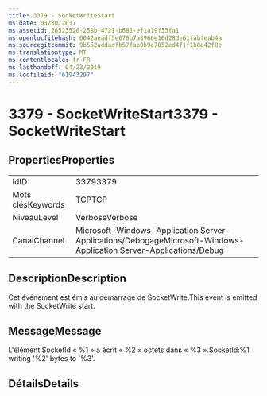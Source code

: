 ```yaml
---
title: 3379 - SocketWriteStart
ms.date: 03/30/2017
ms.assetid: 26523526-258b-4721-b681-ef1a19f33fa1
ms.openlocfilehash: 0042aeadf5e076b7a3966e16d28de61fabfeab4a
ms.sourcegitcommit: 9b552addadfb57fab0b9e7852ed4f1f1b8a42f8e
ms.translationtype: MT
ms.contentlocale: fr-FR
ms.lasthandoff: 04/23/2019
ms.locfileid: "61943297"
---
```

# <a name="3379---socketwritestart"></a><span data-ttu-id="338ba-102">3379 - SocketWriteStart</span><span class="sxs-lookup"><span data-stu-id="338ba-102">3379 - SocketWriteStart</span></span>
## <a name="properties"></a><span data-ttu-id="338ba-103">Properties</span><span class="sxs-lookup"><span data-stu-id="338ba-103">Properties</span></span>  
  
|||  
|-|-|  
|<span data-ttu-id="338ba-104">Id</span><span class="sxs-lookup"><span data-stu-id="338ba-104">ID</span></span>|<span data-ttu-id="338ba-105">3379</span><span class="sxs-lookup"><span data-stu-id="338ba-105">3379</span></span>|  
|<span data-ttu-id="338ba-106">Mots clés</span><span class="sxs-lookup"><span data-stu-id="338ba-106">Keywords</span></span>|<span data-ttu-id="338ba-107">TCP</span><span class="sxs-lookup"><span data-stu-id="338ba-107">TCP</span></span>|  
|<span data-ttu-id="338ba-108">Niveau</span><span class="sxs-lookup"><span data-stu-id="338ba-108">Level</span></span>|<span data-ttu-id="338ba-109">Verbose</span><span class="sxs-lookup"><span data-stu-id="338ba-109">Verbose</span></span>|  
|<span data-ttu-id="338ba-110">Canal</span><span class="sxs-lookup"><span data-stu-id="338ba-110">Channel</span></span>|<span data-ttu-id="338ba-111">Microsoft-Windows-Application Server-Applications/Débogage</span><span class="sxs-lookup"><span data-stu-id="338ba-111">Microsoft-Windows-Application Server-Applications/Debug</span></span>|  
  
## <a name="description"></a><span data-ttu-id="338ba-112">Description</span><span class="sxs-lookup"><span data-stu-id="338ba-112">Description</span></span>  
 <span data-ttu-id="338ba-113">Cet événement est émis au démarrage de SocketWrite.</span><span class="sxs-lookup"><span data-stu-id="338ba-113">This event is emitted with the SocketWrite start.</span></span>  
  
## <a name="message"></a><span data-ttu-id="338ba-114">Message</span><span class="sxs-lookup"><span data-stu-id="338ba-114">Message</span></span>  
 <span data-ttu-id="338ba-115">L'élément SocketId « %1 » a écrit « %2 » octets dans « %3 ».</span><span class="sxs-lookup"><span data-stu-id="338ba-115">SocketId:%1 writing '%2' bytes to '%3'.</span></span>  
  
## <a name="details"></a><span data-ttu-id="338ba-116">Détails</span><span class="sxs-lookup"><span data-stu-id="338ba-116">Details</span></span>
